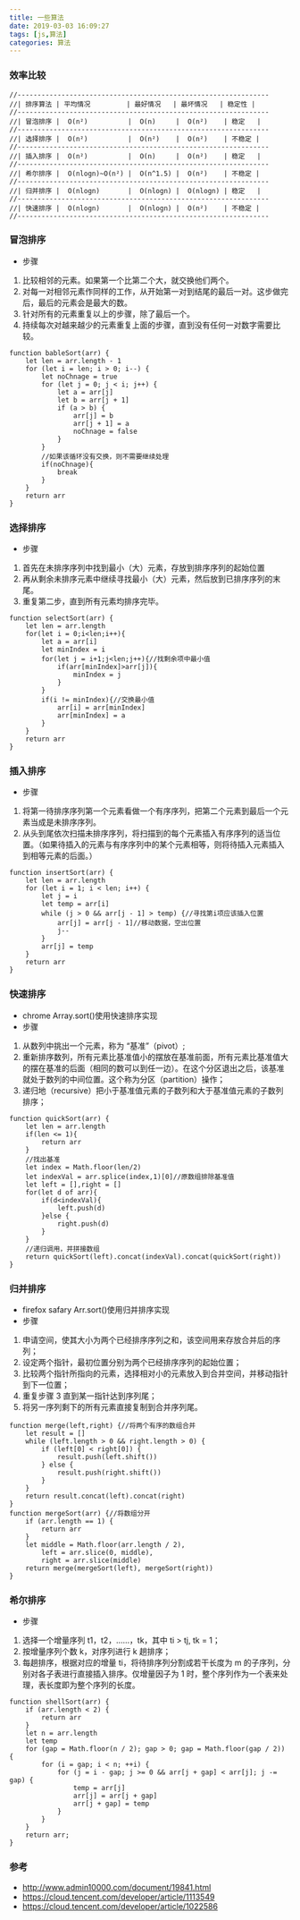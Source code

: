 ```yaml
---
title: 一些算法
date: 2019-03-03 16:09:27
tags: [js,算法]
categories: 算法
---
```


### 效率比较

```
//---------------------------------------------------------------
//| 排序算法 | 平均情况         | 最好情况   | 最坏情况   | 稳定性 |
//---------------------------------------------------------------
//| 冒泡排序 |  O(n²)          |  O(n)     |  O(n²)    | 稳定   |
//---------------------------------------------------------------
//| 选择排序 |  O(n²)          |  O(n²)    |  O(n²)    | 不稳定 |
//---------------------------------------------------------------
//| 插入排序 |  O(n²)          |  O(n)     |  O(n²)    | 稳定   |
//---------------------------------------------------------------
//| 希尔排序 |  O(nlogn)~O(n²) |  O(n^1.5) |  O(n²)    | 不稳定 |
//---------------------------------------------------------------
//| 归并排序 |  O(nlogn)       |  O(nlogn) |  O(nlogn) | 稳定   |
//---------------------------------------------------------------
//| 快速排序 |  O(nlogn)       |  O(nlogn) |  O(n²)    | 不稳定 |
//---------------------------------------------------------------
```

### 冒泡排序

- 步骤

1. 比较相邻的元素。如果第一个比第二个大，就交换他们两个。
2. 对每一对相邻元素作同样的工作，从开始第一对到结尾的最后一对。这步做完后，最后的元素会是最大的数。
3. 针对所有的元素重复以上的步骤，除了最后一个。
4. 持续每次对越来越少的元素重复上面的步骤，直到没有任何一对数字需要比较。

```
function bableSort(arr) {
    let len = arr.length - 1
    for (let i = len; i > 0; i--) {
        let noChnage = true
        for (let j = 0; j < i; j++) {
            let a = arr[j]
            let b = arr[j + 1]
            if (a > b) {
                arr[j] = b
                arr[j + 1] = a
                noChnage = false
            }
        }
        //如果该循环没有交换，则不需要继续处理
        if(noChnage){
            break
        }
    }
    return arr
}
```

### 选择排序

- 步骤

1. 首先在未排序序列中找到最小（大）元素，存放到排序序列的起始位置
2. 再从剩余未排序元素中继续寻找最小（大）元素，然后放到已排序序列的末尾。
3. 重复第二步，直到所有元素均排序完毕。

```
function selectSort(arr) {
    let len = arr.length
    for(let i = 0;i<len;i++){
        let a = arr[i]
        let minIndex = i
        for(let j = i+1;j<len;j++){//找剩余项中最小值
            if(arr[minIndex]>arr[j]){
                minIndex = j
            }
        }
        if(i != minIndex){//交换最小值
            arr[i] = arr[minIndex]
            arr[minIndex] = a
        }
    }
    return arr
}
```

### 插入排序

- 步骤

1. 将第一待排序序列第一个元素看做一个有序序列，把第二个元素到最后一个元素当成是未排序序列。
2. 从头到尾依次扫描未排序序列，将扫描到的每个元素插入有序序列的适当位置。（如果待插入的元素与有序序列中的某个元素相等，则将待插入元素插入到相等元素的后面。）

```
function insertSort(arr) {
    let len = arr.length
    for (let i = 1; i < len; i++) {
        let j = i
        let temp = arr[i]
        while (j > 0 && arr[j - 1] > temp) {//寻找第i项应该插入位置
            arr[j] = arr[j - 1]//移动数据，空出位置
            j--
        }
        arr[j] = temp
    }
    return arr
}
```

### 快速排序

- chrome Array.sort()使用快速排序实现
- 步骤

1. 从数列中挑出一个元素，称为 “基准”（pivot）;
2. 重新排序数列，所有元素比基准值小的摆放在基准前面，所有元素比基准值大的摆在基准的后面（相同的数可以到任一边）。在这个分区退出之后，该基准就处于数列的中间位置。这个称为分区（partition）操作；
3. 递归地（recursive）把小于基准值元素的子数列和大于基准值元素的子数列排序；

```
function quickSort(arr) {
    let len = arr.length
    if(len <= 1){
        return arr
    }
    //找出基准
    let index = Math.floor(len/2)
    let indexVal = arr.splice(index,1)[0]//原数组排除基准值
    let left = [],right = []
    for(let d of arr){
        if(d<indexVal){
            left.push(d)
        }else {
            right.push(d)
        }
    }
    //递归调用，并拼接数组
    return quickSort(left).concat(indexVal).concat(quickSort(right))
}
```

### 归并排序

- firefox safary Arr.sort()使用归并排序实现
- 步骤

1. 申请空间，使其大小为两个已经排序序列之和，该空间用来存放合并后的序列；
2. 设定两个指针，最初位置分别为两个已经排序序列的起始位置；
3. 比较两个指针所指向的元素，选择相对小的元素放入到合并空间，并移动指针到下一位置；
4. 重复步骤 3 直到某一指针达到序列尾；
5. 将另一序列剩下的所有元素直接复制到合并序列尾。

```
function merge(left,right) {//将两个有序的数组合并
    let result = []
    while (left.length > 0 && right.length > 0) {
        if (left[0] < right[0]) {
            result.push(left.shift())
        } else {
            result.push(right.shift())
        }
    }
    return result.concat(left).concat(right)
}
function mergeSort(arr) {//将数组分开
    if (arr.length == 1) {
        return arr
    }
    let middle = Math.floor(arr.length / 2),
        left = arr.slice(0, middle),
        right = arr.slice(middle)
    return merge(mergeSort(left), mergeSort(right))
}
```

### 希尔排序

- 步骤

1. 选择一个增量序列 t1，t2，……，tk，其中 ti > tj, tk = 1；
2. 按增量序列个数 k，对序列进行 k 趟排序；
3. 每趟排序，根据对应的增量 ti，将待排序列分割成若干长度为 m 的子序列，分别对各子表进行直接插入排序。仅增量因子为 1 时，整个序列作为一个表来处理，表长度即为整个序列的长度。

```
function shellSort(arr) {
    if (arr.length < 2) {
        return arr
    }
    let n = arr.length
    let temp
    for (gap = Math.floor(n / 2); gap > 0; gap = Math.floor(gap / 2)) {
        for (i = gap; i < n; ++i) {
            for (j = i - gap; j >= 0 && arr[j + gap] < arr[j]; j -= gap) {
                temp = arr[j]
                arr[j] = arr[j + gap]
                arr[j + gap] = temp
            }
        }
    }
    return arr;
}
```

### 参考

- http://www.admin10000.com/document/19841.html
- https://cloud.tencent.com/developer/article/1113549
- https://cloud.tencent.com/developer/article/1022586
